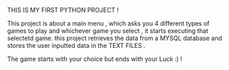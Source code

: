 THIS IS MY FIRST PYTHON PROJECT !

This project is about a main menu , which asks you 4 different types of games to play and whichever game you select , it starts executing that selectetd game.
this project retrieves the data from a MYSQL database and stores the user inputted data in the TEXT FILES .

The game starts with your choice but ends with your Luck :) !
